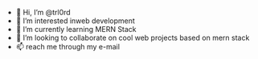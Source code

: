 - 👋 Hi, I’m @trl0rd
- 👀 I’m interested inweb development
- 🌱 I’m currently learning MERN Stack
- 💞️ I’m looking to collaborate on cool web projects based on mern stack
- 📫 reach me through my e-mail 

<!---
trl0rd/trl0rd is a ✨ special ✨ repository because its `README.md` (this file) appears on your GitHub profile.
You can click the Preview link to take a look at your changes.
--->

